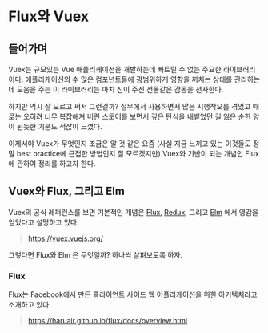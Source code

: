 # Flux와 Vuex

## 들어가며
Vuex는 규모있는 Vue 애플리케이션을 개발하는데 빠트릴 수 없는 주요한 라이브러리이다. 애플리케이션의 수 많은 컴포넌트들에 광범위하게 영향을 끼치는 상태를 관리하는데 도움을 주는 이 라이브러리는 마치 신이 주신 선물같은 감동을 선사한다.

하지만 역시 잘 모르고 써서 그런걸까? 실무에서 사용하면서 많은 시행착오를 겪었고 때로는 오히려 너무 복잡해져 버린 스토어를 보면서 깊은 탄식을 내뱉었던 길 잃은 순한 양이 된듯한 기분도 적잖이 느꼈다.

이제서야 Vuex가 무엇인지 조금은 알 것 같은 요즘 (사실 지금 느끼고 있는 이것들도 정말 best practice에 근접한 방법인지 잘 모르겠지만) Vuex와 기반이 되는 개념인 Flux에 관하여 정리를 하고자 한다.

## Vuex와 Flux, 그리고 Elm
Vuex의 공식 레퍼런스를 보면 기본적인 개념은 [Flux](https://facebook.github.io/flux/docs/overview/), [Redux](http://redux.js.org/), 그리고 [Elm](https://guide.elm-lang.org/architecture/) 에서 영감을 얻었다고 설명하고 있다.

> https://vuex.vuejs.org/

그렇다면 Flux와 Elm 은 무엇일까? 하나씩 살펴보도록 하자.

### Flux
Flux는 Facebook에서 만든 클라이언트 사이드 웹 어플리케이션을 위한 아키텍처라고 소개하고 있다.

> https://haruair.github.io/flux/docs/overview.html
